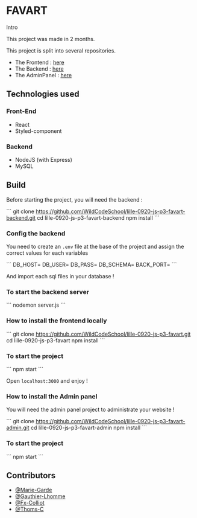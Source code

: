 # FAVART

Intro

This project was made in 2 months.

This project is split into several repositories.

- The Frontend : [here](https://github.com/WildCodeSchool/lille-0920-js-p3-favart)
- The Backend : [here](https://github.com/WildCodeSchool/lille-0920-js-p3-favart-backend)
- The AdminPanel : [here](https://github.com/WildCodeSchool/lille-0920-js-p3-favart-admin)

## Technologies used

### Front-End

- React
- Styled-component

### Backend

- NodeJS (with Express)
- MySQL

## Build

Before starting the project, you will need the backend :

\`\`\`
git clone https://github.com/WildCodeSchool/lille-0920-js-p3-favart-backend.git
cd lille-0920-js-p3-favart-backend
npm install
\`\`\`

### Config the backend

You need to create an `.env` file at the base of the project and assign the correct values for each variables

\`\`\`
DB_HOST=
DB_USER=
DB_PASS=
DB_SCHEMA=
BACK_PORT=
\`\`\`

And import each sql files in your database !

### To start the backend server

\`\`\`
nodemon server.js
\`\`\`

### How to install the frontend locally

\`\`\`
git clone https://github.com/WildCodeSchool/lille-0920-js-p3-favart.git
cd lille-0920-js-p3-favart
npm install
\`\`\`

### To start the project

\`\`\`
npm start
\`\`\`

Open `localhost:3000` and enjoy !

### How to install the Admin panel

You will need the admin panel project to administrate your website !

\`\`\`
git clone https://github.com/WildCodeSchool/lille-0920-js-p3-favart-admin.git
cd lille-0920-js-p3-favart-admin
npm install
\`\`\`

### To start the project

\`\`\`
npm start
\`\`\`

## Contributors

- [@Marie-Garde](https://github.com/Marie-Garde)
- [@Gauthier-Lhomme](https://github.com/Gauthier-Lhomme)
- [@Fx-Colliot](https://github.com/Fx-Colliot)
- [@Thoms-C](https://github.com/Thoms-C)
